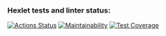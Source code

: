 ### Hexlet tests and linter status:
[![Actions Status](https://github.com/skillbox-koutja/frontend-project-lvl1/workflows/hexlet-check/badge.svg)](https://github.com/skillbox-koutja/frontend-project-lvl1/actions)
[![Maintainability](https://api.codeclimate.com/v1/badges/a99a88d28ad37a79dbf6/maintainability)](https://codeclimate.com/github/codeclimate/codeclimate/maintainability)
[![Test Coverage](https://api.codeclimate.com/v1/badges/a99a88d28ad37a79dbf6/test_coverage)](https://codeclimate.com/github/codeclimate/codeclimate/test_coverage)
